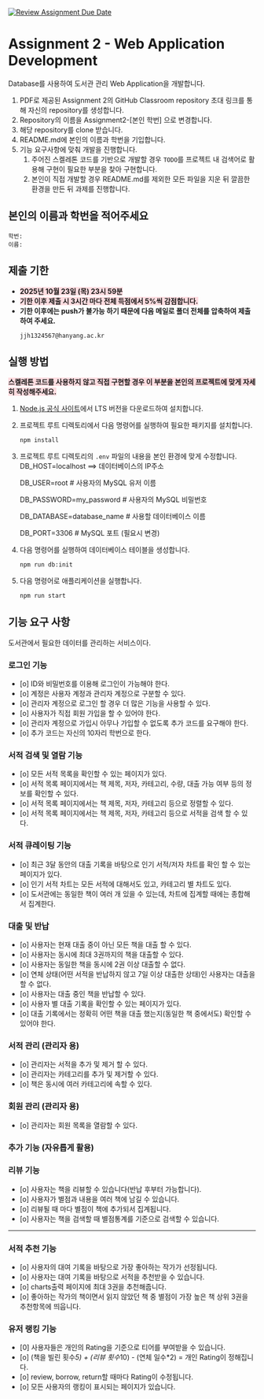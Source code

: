 [![Review Assignment Due Date](https://classroom.github.com/assets/deadline-readme-button-22041afd0340ce965d47ae6ef1cefeee28c7c493a6346c4f15d667ab976d596c.svg)](https://classroom.github.com/a/B_yC7dWd)
# Assignment 2 - Web Application Development

Database를 사용하여 도서관 관리 Web Application을 개발합니다.

1. PDF로 제공된 Assignment 2의 GitHub Classroom repository 초대 링크를 통해 자신의 repository를 생성합니다.
2. Repository의 이름을 Assignment2-[본인 학번] 으로 변경합니다.
3. 해당 repository를 clone 받습니다.
4. README.md에 본인의 이름과 학번을 기입합니다.
5. 기능 요구사항에 맞춰 개발을 진행합니다.
   1. 주어진 스켈레톤 코드를 기반으로 개발할 경우 `TODO`를 프로젝트 내 검색어로 활용해 구현이 필요한 부분을 찾아 구현합니다.
   2. 본인이 직접 개발할 경우 README.md를 제외한 모든 파일을 지운 뒤 깔끔한 환경을 만든 뒤 과제를 진행합니다.

## 본인의 이름과 학번을 적어주세요
```
학번:
이름:
```

## 제출 기한
- <b style='background-color: #ffdce0'>2025년 10월 23일 (목) 23시 59분</b>
- <b style='background-color: #ffdce0'>기한 이후 제출 시 3시간 마다 전체 득점에서 5%씩 감점합니다.</b>
- <b>기한 이후에는 push가 불가능 하기 때문에 다음 메일로 폴더 전체를 압축하여 제출하여 주세요.</b>
  ```
  jjh1324567@hanyang.ac.kr
  ```

## 실행 방법

<b style='background-color: #ffdce0'>스켈레톤 코드를 사용하지 않고 직접 구현할 경우 이 부분을 본인의 프로젝트에 맞게 자세히 작성해주세요.</b>

1. [Node.js 공식 사이트](https://nodejs.org/)에서 LTS 버전을 다운로드하여 설치합니다.

2. 프로젝트 루트 디렉토리에서 다음 명령어를 실행하여 필요한 패키지를 설치합니다.
    ```bash
    npm install
    ```

3. 프로젝트 루트 디렉토리의 `.env` 파일의 내용을 본인 환경에 맞게 수정합니다.
    DB_HOST=localhost ==> 데이터베이스의 IP주소

    DB_USER=root # 사용자의 MySQL 유저 이름

    DB_PASSWORD=my_password # 사용자의 MySQL 비밀번호

    DB_DATABASE=database_name # 사용할 데이터베이스 이름
    
    DB_PORT=3306 # MySQL 포트 (필요시 변경)


4. 다음 명령어를 실행하여 데이터베이스 테이블을 생성합니다.
    ```bash
    npm run db:init
    ```

5. 다음 명령어로 애플리케이션을 실행합니다.
    ```bash
    npm run start
    ```

## 기능 요구 사항

도서관에서 필요한 데이터를 관리하는 서비스이다.

### 로그인 기능

- [o] ID와 비밀번호를 이용해 로그인이 가능해야 한다.
- [o] 계정은 사용자 계정과 관리자 계정으로 구분할 수 있다.
- [o] 관리자 계정으로 로그인 할 경우 더 많은 기능을 사용할 수 있다.
- [o] 사용자가 직접 회원 가입을 할 수 있어야 한다.
- [o] 관리자 계정으로 가입시 아무나 가입할 수 없도록 추가 코드를 요구해야 한다.
- [o] 추가 코드는 자신의 10자리 학번으로 한다.

### 서적 검색 및 열람 기능

- [o] 모든 서적 목록을 확인할 수 있는 페이지가 있다.
- [o] 서적 목록 페이지에서는 책 제목, 저자, 카테고리, 수량, 대출 가능 여부 등의 정보를 확인할 수 있다.
- [o] 서적 목록 페이지에서는 책 제목, 저자, 카테고리 등으로 정렬할 수 있다.
- [o] 서적 목록 페이지에서는 책 제목, 저자, 카테고리 등으로 서적을 검색 할 수 있다.

### 서적 큐레이팅 기능

- [o] 최근 3달 동안의 대출 기록을 바탕으로 인기 서적/저자 차트를 확인 할 수 있는 페이지가 있다.
- [o] 인기 서적 차트는 모든 서적에 대해서도 있고, 카테고리 별 차트도 있다.
- [o] 도서관에는 동일한 책이 여러 개 있을 수 있는데, 차트에 집계할 때에는 종합해서 집계한다.


### 대출 및 반납

- [o] 사용자는 현재 대출 중이 아닌 모든 책을 대출 할 수 있다.
- [o] 사용자는 동시에 최대 3권까지의 책을 대출할 수 있다.
- [o] 사용자는 동일한 책을 동시에 2권 이상 대출할 수 없다.
- [o] 연체 상태(어떤 서적을 반납하지 않고 7일 이상 대출한 상태)인 사용자는 대출을 할 수 없다.
- [o] 사용자는 대출 중인 책을 반납할 수 있다.
- [o] 사용자 별 대출 기록을 확인할 수 있는 페이지가 있다.
- [o] 대출 기록에서는 정확히 어떤 책을 대출 했는지(동일한 책 중에서도) 확인할 수 있어야 한다.


### 서적 관리 (관리자 용)

- [o] 관리자는 서적을 추가 및 제거 할 수 있다.
- [o] 관리자는 카테고리를 추가 및 제거할 수 있다.
- [o] 책은 동시에 여러 카테고리에 속할 수 있다.


### 회원 관리 (관리자 용)

- [o] 관리자는 회원  목록을 열람할 수 있다.

### 추가 기능 (자유롭게 활용)


### 리뷰 기능
- [o] 사용자는 책을 리뷰할 수 있습니다(반납 후부터 가능합니다).
- [o] 사용자가 별점과 내용을 여러 책에 남길 수 있습니다.
- [o] 리뷰될 때 마다 별점이 책에 추가되서 집계됩니다.
- [o] 사용자는 책을 검색할 때 별점통계를 기준으로 검색할 수 있습니다.
 ---

### 서적 추천 기능

- [o] 사용자의 대여 기록을 바탕으로 가장 좋아하는 작가가 선정됩니다.
- [o] 사용자는 대여 기록을 바탕으로 서적을 추천받을 수 있습니다.
- [o] charts출력 페이지에 최대 3권을 추천해줍니다.
- [o] 좋아하는 작가의 책이면서 읽지 않았던 책 중 별점이 가장 높은 책 상위 3권을 추천항목에 띄웁니다.

### 유저 랭킹 기능

- [0] 사용자들은 개인의 Rating을 기준으로 티어를 부여받을 수 있습니다.
- [o] (책을 빌린 횟수*5) + (리뷰 횟수*10) - (연체 일수*2) = 개인 Rating이 정해집니다.
- [o] review, borrow, return할 때마다 Rating이 수정됩니다.
- [o] 모든 사용자의 랭킹이 표시되는 페이지가 있습니다.
